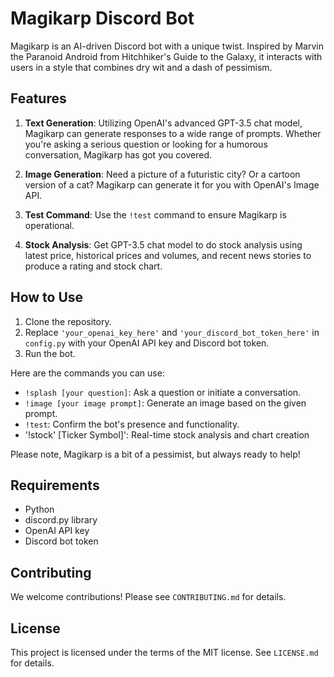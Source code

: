 # Magikarp Discord Bot

Magikarp is an AI-driven Discord bot with a unique twist. Inspired by Marvin the Paranoid Android from Hitchhiker's Guide to the Galaxy, it interacts with users in a style that combines dry wit and a dash of pessimism.

## Features

1. **Text Generation**: Utilizing OpenAI's advanced GPT-3.5 chat model, Magikarp can generate responses to a wide range of prompts. Whether you're asking a serious question or looking for a humorous conversation, Magikarp has got you covered.

2. **Image Generation**: Need a picture of a futuristic city? Or a cartoon version of a cat? Magikarp can generate it for you with OpenAI's Image API.

3. **Test Command**: Use the `!test` command to ensure Magikarp is operational.

4. **Stock Analysis**: Get GPT-3.5 chat model to do stock analysis using latest price, historical prices and volumes, and recent news stories to produce a rating and stock chart.

## How to Use

1. Clone the repository.
2. Replace `'your_openai_key_here'` and `'your_discord_bot_token_here'` in `config.py` with your OpenAI API key and Discord bot token.
3. Run the bot.

Here are the commands you can use:

- `!splash [your question]`: Ask a question or initiate a conversation.
- `!image [your image prompt]`: Generate an image based on the given prompt.
- `!test`: Confirm the bot's presence and functionality.
- '!stock' [Ticker Symbol]': Real-time stock analysis and chart creation

Please note, Magikarp is a bit of a pessimist, but always ready to help!

## Requirements

- Python
- discord.py library
- OpenAI API key
- Discord bot token

## Contributing

We welcome contributions! Please see `CONTRIBUTING.md` for details.

## License

This project is licensed under the terms of the MIT license. See `LICENSE.md` for details.
